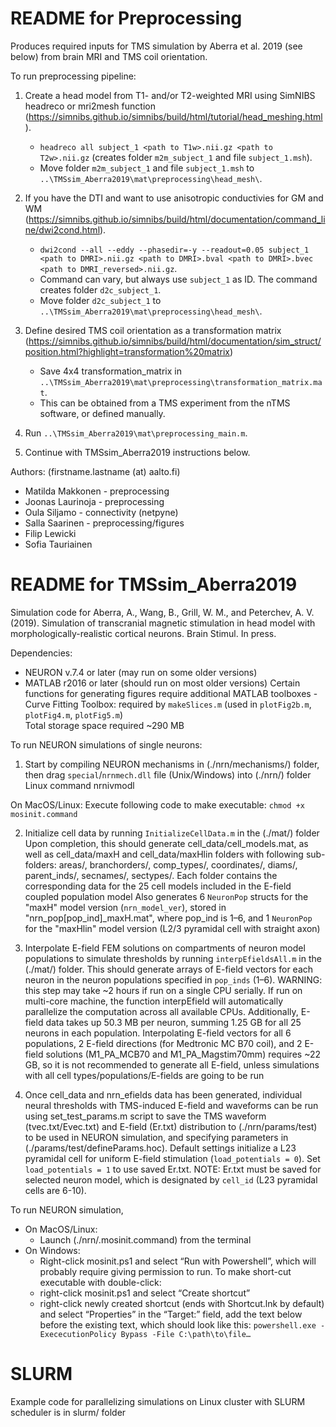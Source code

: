 # README for Preprocessing

Produces required inputs for TMS simulation by Aberra et al. 2019 (see below) from brain MRI and TMS coil orientation.

To run preprocessing pipeline:

1) Create a head model from T1- and/or T2-weighted MRI using SimNIBS headreco or mri2mesh function (https://simnibs.github.io/simnibs/build/html/tutorial/head_meshing.html).
    - `headreco all subject_1 <path to T1w>.nii.gz <path to T2w>.nii.gz` (creates folder `m2m_subject_1` and file `subject_1.msh`).
    - Move folder `m2m_subject_1` and file `subject_1.msh` to `..\TMSsim_Aberra2019\mat\preprocessing\head_mesh\`.

2) If you have the DTI and want to use anisotropic conductivies for GM and WM (https://simnibs.github.io/simnibs/build/html/documentation/command_line/dwi2cond.html).
    - `dwi2cond --all --eddy --phasedir=-y --readout=0.05 subject_1 <path to DMRI>.nii.gz <path to DMRI>.bval <path to DMRI>.bvec <path to DMRI_reversed>.nii.gz`.
    - Command can vary, but always use `subject_1` as ID. The command creates folder `d2c_subject_1`.
    - Move folder `d2c_subject_1` to `..\TMSsim_Aberra2019\mat\preprocessing\head_mesh\`.

3) Define desired TMS coil orientation as a transformation matrix (https://simnibs.github.io/simnibs/build/html/documentation/sim_struct/position.html?highlight=transformation%20matrix)
    - Save 4x4 transformation_matrix in `..\TMSsim_Aberra2019\mat\preprocessing\transformation_matrix.mat`.
    - This can be obtained from a TMS experiment from the nTMS software, or defined manually.
    
4) Run `..\TMSsim_Aberra2019\mat\preprocessing_main.m`.

5) Continue with TMSsim_Aberra2019 instructions below.


Authors: (firstname.lastname (at) aalto.fi)
- Matilda Makkonen  - preprocessing
- Joonas Laurinoja  - preprocessing
- Oula Siljamo      - connectivity (netpyne)
- Salla Saarinen    - preprocessing/figures
- Filip Lewicki    
- Sofia Tauriainen

# README for TMSsim_Aberra2019

Simulation code for Aberra, A., Wang, B., Grill, W. M., and Peterchev, A. V. (2019). Simulation of transcranial magnetic stimulation in head model with morphologically-realistic cortical neurons. Brain Stimul. In press.

Dependencies:
- NEURON v.7.4 or later (may run on some older versions)
- MATLAB r2016 or later (should run on most older versions)
    Certain functions for generating figures require additional MATLAB toolboxes
        - Curve Fitting Toolbox: required by `makeSlices.m` (used in `plotFig2b.m`, `plotFig4.m`, `plotFig5.m`)    
Total storage space required ~290 MB

To run NEURON simulations of single neurons:

1) Start by compiling NEURON mechanisms in (./nrn/mechanisms/) folder, then drag `special`/`nrnmech.dll` file (Unix/Windows) into (./nrn/) folder
Linux command nrnivmodl

On MacOS/Linux:
Execute following code to make executable:
`chmod +x mosinit.command`

2) Initialize cell data by running `InitializeCellData.m` in the (./mat/) folder
    Upon completion, this should generate cell_data/cell_models.mat, as well as cell_data/maxH and cell_data/maxHlin folders with following sub-folders: areas/, branchorders/, comp_types/, coordinates/, diams/, parent_inds/, secnames/, sectypes/. Each folder contains the corresponding data for the 25 cell models included in the E-field coupled population model
    Also generates 6 `NeuronPop` structs for the "maxH" model version (`nrn_model_ver`), stored in "nrn_pop[pop_ind]_maxH.mat", where pop_ind is 1–6, and 1 `NeuronPop` for the "maxHlin" model version (L2/3 pyramidal cell with straight axon)
3) Interpolate E-field FEM solutions on compartments of neuron model populations to simulate thresholds by running `interpEfieldsAll.m` in the (./mat/) folder.
    This should generate arrays of E-field vectors for each neuron in the neuron populations specified in `pop_inds` (1–6). 
    WARNING: this step may take ~2 hours if run on a single CPU serially. If run on multi-core machine, the function interpEfield will automatically parallelize the computation across all available CPUs.
    Additionally, E-field data takes up 50.3 MB per neuron, summing 1.25 GB for all 25 neurons in each population. Interpolating E-field vectors for all 6 populations, 2 E-field directions (for Medtronic MC B70 coil), and 2 E-field solutions (M1_PA_MCB70 and M1_PA_Magstim70mm) requires ~22 GB, so it is not recommended to generate all E-field, unless simulations with all cell types/populations/E-fields are going to be run

4) Once cell_data and nrn_efields data has been generated, individual neural thresholds with TMS-induced E-field and waveforms can be run using set_test_params.m script to save the TMS waveform (tvec.txt/Evec.txt) and E-field (Er.txt) distribution to (./nrn/params/test) to be used in NEURON simulation, and specifying parameters in (./params/test/defineParams.hoc). Default settings initialize a L23 pyramidal cell for uniform E-field stimulation (`load_potentials = 0`). Set `load_potentials = 1` to use saved Er.txt. NOTE: Er.txt must be saved for selected neuron model, which is designated by `cell_id` (L23 pyramidal cells are 6-10).

To run NEURON simulation,

- On MacOS/Linux: 
    - Launch (./nrn/.mosinit.command) from the terminal
- On Windows: 
    - Right-click mosinit.ps1 and select “Run with Powershell”, which will probably require giving permission to run. To make short-cut executable with double-click:
    - right-click mosinit.ps1 and select “Create shortcut”
    - right-click newly created shortcut (ends with Shortcut.lnk by default) and select “Properties” in the “Target:” field, add the text below before the existing text, which should look like this:
        `powershell.exe -ExececutionPolicy Bypass -File C:\path\to\file…`


# SLURM
Example code for parallelizing simulations on Linux cluster with SLURM scheduler is in slurm/ folder

